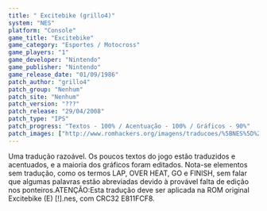 ```yaml
---
title: " Excitebike (grillo4)"
system: "NES"
platform: "Console"
game_title: "Excitebike"
game_category: "Esportes / Motocross"
game_players: "1"
game_developer: "Nintendo"
game_publisher: "Nintendo"
game_release_date: "01/09/1986"
patch_author: "grillo4"
patch_group: "Nenhum"
patch_site: "Nenhum"
patch_version: "???"
patch_release: "29/04/2008"
patch_type: "IPS"
patch_progress: "Textos - 100% / Acentuação - 100% / Gráficos - 90%"
patch_images: ["http://www.romhackers.org/imagens/traducoes/%5BNES%5D%20Excitebike%20-%20grillo4%20-%201.png","http://www.romhackers.org/imagens/traducoes/%5BNES%5D%20Excitebike%20-%20grillo4%20-%202.png","http://www.romhackers.org/imagens/traducoes/%5BNES%5D%20Excitebike%20-%20grillo4%20-%203.png"]
---
```

Uma tradução razoável. Os poucos textos do jogo estão traduzidos e acentuados, e a maioria dos gráficos foram editados. Nota-se elementos sem tradução, como os termos LAP, OVER HEAT, GO e FINISH, sem falar que algumas palavras estão abreviadas devido à provável falta de edição nos ponteiros.ATENÇÃO:Esta tradução deve ser aplicada na ROM original Excitebike (E) [!].nes, com CRC32 E811FCF8.